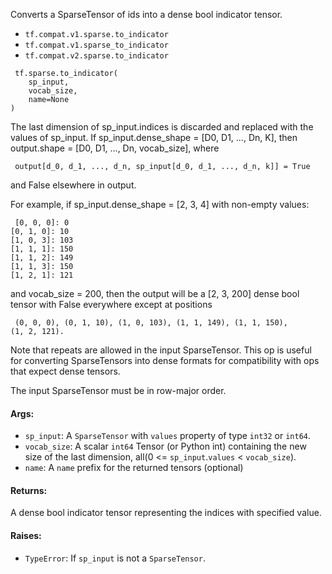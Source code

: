 
Converts a SparseTensor of ids into a dense bool indicator tensor.
- `tf.compat.v1.sparse.to_indicator`
- `tf.compat.v1.sparse_to_indicator`
- `tf.compat.v2.sparse.to_indicator`

```
 tf.sparse.to_indicator(
    sp_input,
    vocab_size,
    name=None
)
```

The last dimension of sp_input.indices is discarded and replaced with the values of sp_input. If sp_input.dense_shape = [D0, D1, ..., Dn, K], then output.shape = [D0, D1, ..., Dn, vocab_size], where

```
 output[d_0, d_1, ..., d_n, sp_input[d_0, d_1, ..., d_n, k]] = True
```

and False elsewhere in output.

For example, if sp_input.dense_shape = [2, 3, 4] with non-empty values:

```
 [0, 0, 0]: 0
[0, 1, 0]: 10
[1, 0, 3]: 103
[1, 1, 1]: 150
[1, 1, 2]: 149
[1, 1, 3]: 150
[1, 2, 1]: 121
```

and vocab_size = 200, then the output will be a [2, 3, 200] dense bool tensor with False everywhere except at positions

```
 (0, 0, 0), (0, 1, 10), (1, 0, 103), (1, 1, 149), (1, 1, 150),
(1, 2, 121).
```

Note that repeats are allowed in the input SparseTensor. This op is useful for converting SparseTensors into dense formats for compatibility with ops that expect dense tensors.

The input SparseTensor must be in row-major order.
#### Args:
- `sp_input`: A `SparseTensor` with `values` property of type `int32` or `int64`.
- `vocab_size`: A scalar `int64` Tensor (or Python int) containing the new size of the last dimension, all(0 <= `sp_input`.`values` < `vocab_size`).
- `name`: A `name` prefix for the returned tensors (optional)
#### Returns:

A dense bool indicator tensor representing the indices with specified value.
#### Raises:
- `TypeError`: If `sp_input` is not a `SparseTensor`.
